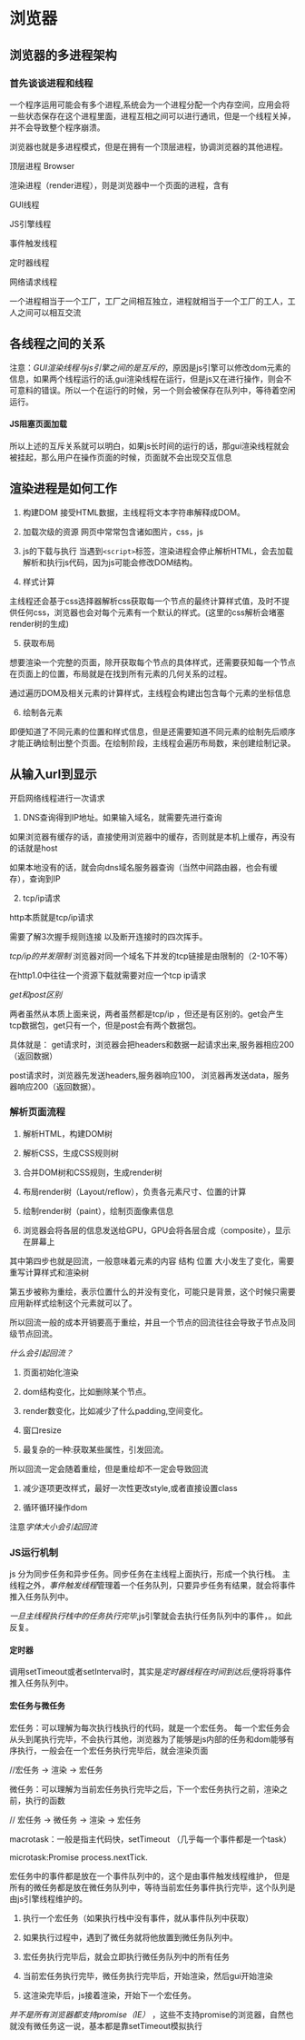 # 浏览器

## 浏览器的多进程架构

### 首先谈谈进程和线程

一个程序运用可能会有多个进程,系统会为一个进程分配一个内存空间，应用会将一些状态保存在这个进程里面，进程互相之间可以进行通讯，但是一个线程关掉，并不会导致整个程序崩溃。

浏览器也就是多进程模式，但是在拥有一个顶层进程，协调浏览器的其他进程。

顶层进程 Browser

渲染进程（render进程），则是浏览器中一个页面的进程，含有

GUI线程

JS引擎线程

事件触发线程

定时器线程

网络请求线程

一个进程相当于一个工厂，工厂之间相互独立，进程就相当于一个工厂的工人，工人之间可以相互交流

## 各线程之间的关系

注意：*GUI渲染线程与js引擎之间的是互斥的*，原因是js引擎可以修改dom元素的信息，如果两个线程运行的话,gui渲染线程在运行，但是js又在进行操作，则会不可意料的错误。所以一个在运行的时候，另一个则会被保存在队列中，等待着空闲运行。

#### JS阻塞页面加载

所以上述的互斥关系就可以明白，如果js长时间的运行的话，那gui渲染线程就会被挂起，那么用户在操作页面的时候，页面就不会出现交互信息

## 渲染进程是如何工作

1. 构建DOM
接受HTML数据，主线程将文本字符串解释成DOM。

2. 加载次级的资源
网页中常常包含诸如图片，css，js

3. js的下载与执行
当遇到`<script>`标签，渲染进程会停止解析HTML，会去加载 解析和执行js代码，因为js可能会修改DOM结构。

4. 样式计算

主线程还会基于css选择器解析css获取每一个节点的最终计算样式值，及时不提供任何css，浏览器也会对每个元素有一个默认的样式。(这里的css解析会堵塞render树的生成)

5. 获取布局

想要渲染一个完整的页面，除开获取每个节点的具体样式，还需要获知每一个节点在页面上的位置，布局就是在找到所有元素的几何关系的过程。

通过遍历DOM及相关元素的计算样式，主线程会构建出包含每个元素的坐标信息

6. 绘制各元素

即便知道了不同元素的位置和样式信息，但是还需要知道不同元素的绘制先后顺序才能正确绘制出整个页面。在绘制阶段，主线程会遍历布局数，来创建绘制记录。

## 从输入url到显示

开启网络线程进行一次请求

1. DNS查询得到IP地址。如果输入域名，就需要先进行查询

如果浏览器有缓存的话，直接使用浏览器中的缓存，否则就是本机上缓存，再没有的话就是host

如果本地没有的话，就会向dns域名服务器查询（当然中间路由器，也会有缓存），查询到IP

2. tcp/ip请求

http本质就是tcp/ip请求

需要了解3次握手规则连接 以及断开连接时的四次挥手。

*tcp/ip的并发限制*
浏览器对同一个域名下并发的tcp链接是由限制的（2-10不等）

在http1.0中往往一个资源下载就需要对应一个tcp ip请求

*get和post区别*

两者虽然从本质上面来说，两者虽然都是tcp/ip ，但还是有区别的。get会产生tcp数据包，get只有一个，但是post会有两个数据包。

具体就是：
get请求时，浏览器会把headers和数据一起请求出来,服务器相应200（返回数据）

post请求时，浏览器先发送headers,服务器响应100， 浏览器再发送data，服务器响应200（返回数据）。

### 解析页面流程

1. 解析HTML，构建DOM树

2. 解析CSS，生成CSS规则树

3. 合并DOM树和CSS规则，生成render树

4. 布局render树（Layout/reflow），负责各元素尺寸、位置的计算

5. 绘制render树（paint），绘制页面像素信息

6. 浏览器会将各层的信息发送给GPU，GPU会将各层合成（composite），显示在屏幕上

其中第四步也就是回流，一般意味着元素的内容 结构 位置 大小发生了变化，需要重写计算样式和渲染树

第五步被称为重绘，表示位置什么的并没有变化，可能只是背景，这个时候只需要应用新样式绘制这个元素就可以了。

所以回流一般的成本开销要高于重绘，并且一个节点的回流往往会导致子节点及同级节点回流。

*什么会引起回流？*

1. 页面初始化渲染

2. dom结构变化，比如删除某个节点。

3. render数变化，比如减少了什么padding,空间变化。

4. 窗口resize

5. 最复杂的一种:获取某些属性，引发回流。

所以回流一定会随着重绘，但是重绘却不一定会导致回流

1. 减少逐项更改样式，最好一次性更改style,或者直接设置class

2. 循环循环操作dom

注意*字体大小会引起回流*

### JS运行机制

js 分为同步任务和异步任务。同步任务在主线程上面执行，形成一个执行栈。
主线程之外，*事件触发线程*管理着一个任务队列，只要异步任务有结果，就会将事件推入任务队列中。

*一旦主线程执行栈中的任务执行完毕*,js引擎就会去执行任务队列中的事件，。如此反复。

#### 定时器

调用setTimeout或者setInterval时，其实是*定时器线程在时间到达后*,便将将事件推入任务队列中。

#### 宏任务与微任务

宏任务：可以理解为每次执行栈执行的代码，就是一个宏任务。
每一个宏任务会从头到尾执行完毕，不会执行其他，浏览器为了能够是js内部的任务和dom能够有序执行，一般会在一个宏任务执行完毕后，就会渲染页面

//宏任务 -> 渲染 -> 宏任务

微任务：可以理解为当前宏任务执行完毕之后，下一个宏任务执行之前，渲染之前，执行的函数

// 宏任务 -> 微任务 -> 渲染 -> 宏任务

macrotask：一般是指主代码快，setTimeout （几乎每一个事件都是一个task）

microtask:Promise process.nextTick.

宏任务中的事件都是放在一个事件队列中的，这个是由事件触发线程维护，
但是所有的微任务都是放在微任务队列中，等待当前宏任务事件执行完毕，这个队列是由js引擎线程维护的。

1. 执行一个宏任务（如果执行栈中没有事件，就从事件队列中获取）

2. 如果执行过程中，遇到了微任务就将他放置到微任务队列中。

3. 宏任务执行完毕后，就会立即执行微任务队列中的所有任务

4. 当前宏任务执行完毕，微任务执行完毕后，开始渲染，然后gui开始渲染

5. 这渲染完毕后，js接着渲染，开始下一个宏任务。

*并不是所有浏览器都支持promise（IE）* ，这些不支持promise的浏览器，自然也就没有微任务这一说，基本都是靠setTimeout模拟执行
